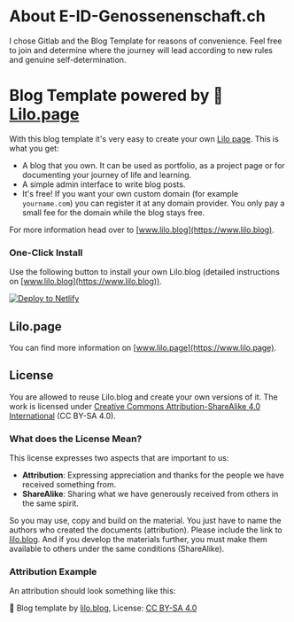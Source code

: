 # About E-ID-Genossenenschaft.ch
I chose Gitlab and the Blog Template for reasons of convenience. Feel free to join and determine where the journey will lead according to new rules and genuine self-determination.


# Blog Template powered by 💜 [Lilo.page](https://www.lilo.page)

With this blog template it's very easy to create your own [Lilo page](https://www.lilo.page). This is what you get:

- A blog that you own. It can be used as portfolio, as a project page or for documenting your journey of life and learning.
- A simple admin interface to write blog posts.
- It's free! If you want your own custom domain (for example `yourname.com`) you can register it at any domain provider. You only pay a small fee for the domain while the blog stays free.

For more information head over to [www.lilo.blog](https://www.lilo.blog).

### One-Click Install

Use the following button to install your own Lilo.blog (detailed instructions on [www.lilo.blog](https://www.lilo.blog)).

<a href="https://app.netlify.com/start/deploy?repository=https://github.com/marcojakob/lilo.blog&amp;stack=cms"><img src="https://www.netlify.com/img/deploy/button.svg" alt="Deploy to Netlify"></a>

## Lilo.page

You can find more information on [www.lilo.page](https://www.lilo.page).

## License

You are allowed to reuse Lilo.blog and create your own versions of it. The work is licensed under [Creative Commons Attribution-ShareAlike 4.0 International](https://creativecommons.org/licenses/by-sa/4.0/) (CC BY-SA 4.0).

### What does the License Mean?

This license expresses two aspects that are important to us:

- **Attribution**: Expressing appreciation and thanks for the people we have received something from.
- **ShareAlike**: Sharing what we have generously received from others in the same spirit.

So you may use, copy and build on the material. You just have to name the authors who created the documents (attribution). Please include the link to [lilo.blog](https://www.lilo.blog). And if you develop the materials further, you must make them available to others under the same conditions (ShareAlike).

### Attribution Example

An attribution should look something like this:

📌 Blog template by [lilo.blog](https://www.lilo.blog), License: [CC BY-SA 4.0](https://creativecommons.org/licenses/by-sa/4.0/)
